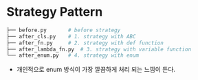 # Strategy Pattern

```bash
├── before.py       # before strategy
├── after_cls.py    # 1. strategy with ABC
├── after_fn.py     # 2. strategy with def function
├── after_lambda_fn.py  # 3. strategy with variable function
└── after_enum.py   # 4. strategy with enum 
```

- 개인적으로 enum 방식이 가장 깔끔하게 처리 되는 느낌이 든다.
